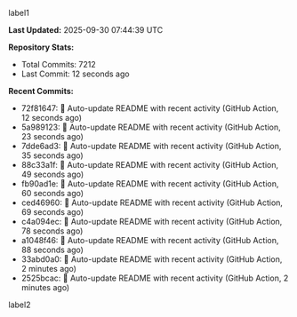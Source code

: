 
label1 
<!-- ACTIVITY_START -->
**Last Updated:** 2025-09-30 07:44:39 UTC

**Repository Stats:**
- Total Commits: 7212
- Last Commit: 12 seconds ago

**Recent Commits:**
- 72f81647: 🤖 Auto-update README with recent activity (GitHub Action, 12 seconds ago)
- 5a989123: 🤖 Auto-update README with recent activity (GitHub Action, 23 seconds ago)
- 7dde6ad3: 🤖 Auto-update README with recent activity (GitHub Action, 35 seconds ago)
- 88c33a1f: 🤖 Auto-update README with recent activity (GitHub Action, 49 seconds ago)
- fb90ad1e: 🤖 Auto-update README with recent activity (GitHub Action, 60 seconds ago)
- ced46960: 🤖 Auto-update README with recent activity (GitHub Action, 69 seconds ago)
- c4a094ec: 🤖 Auto-update README with recent activity (GitHub Action, 78 seconds ago)
- a1048f46: 🤖 Auto-update README with recent activity (GitHub Action, 88 seconds ago)
- 33abd0a0: 🤖 Auto-update README with recent activity (GitHub Action, 2 minutes ago)
- 2525bcac: 🤖 Auto-update README with recent activity (GitHub Action, 2 minutes ago)
<!-- ACTIVITY_END -->

label2
